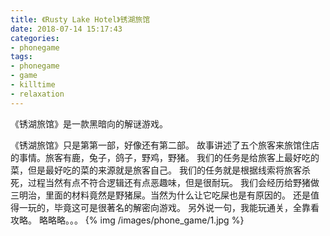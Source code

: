 ```yaml
---
title: 《Rusty Lake Hotel》锈湖旅馆
date: 2018-07-14 15:17:43
categories:
- phonegame
tags:
- phonegame
- game
- killtime
- relaxation
---
```

《锈湖旅馆》是一款黑暗向的解谜游戏。
<!-- more -->
《锈湖旅馆》只是第第一部，好像还有第二部。
故事讲述了五个旅客来旅馆住店的事情。旅客有鹿，兔子，鸽子，野鸡，野猪。
我们的任务是给旅客上最好吃的菜，但是最好吃的菜的来源就是旅客自己。
我们的任务就是根据线索将旅客杀死，过程当然有点不符合逻辑还有点恶趣味，但是很耐玩。
我们会经历给野猪做三明治，里面的材料竟然是野猪屎。当然为什么让它吃屎也是有原因的。
还是值得一玩的，毕竟这可是很著名的解密向游戏。
另外说一句，我能玩通关，全靠看攻略。
略略略。。。
{% img /images/phone_game/1.jpg %}
